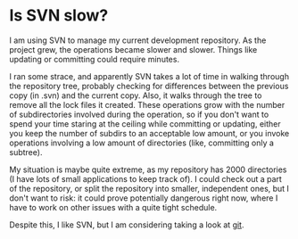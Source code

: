 Is SVN slow?
============

I am using SVN to manage my current development repository. As the
project grew, the operations became slower and slower. Things like
updating or committing could require minutes.

I ran some strace, and apparently SVN takes a lot of time in walking
through the repository tree, probably checking for differences between
the previous copy (in .svn) and the current copy. Also, it walks through
the tree to remove all the lock files it created. These operations grow
with the number of subdirectories involved during the operation, so if
you don\'t want to spend your time staring at the ceiling while
committing or updating, either you keep the number of subdirs to an
acceptable low amount, or you invoke operations involving a low amount
of directories (like, committing only a subtree).

My situation is maybe quite extreme, as my repository has 2000
directories (I have lots of small applications to keep track of). I
could check out a part of the repository, or split the repository into
smaller, independent ones, but I don\'t want to risk: it could prove
potentially dangerous right now, where I have to work on other issues
with a quite tight schedule.

Despite this, I like SVN, but I am considering taking a look at
[git](http://git.or.cz/).

